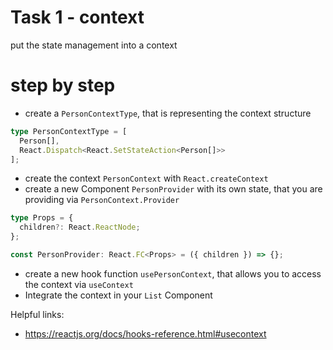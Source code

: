 # Task 1 - context

put the state management into a context

# step by step

- create a `PersonContextType`, that is representing the context structure

```ts
type PersonContextType = [
  Person[],
  React.Dispatch<React.SetStateAction<Person[]>>
];
```

- create the context `PersonContext` with `React.createContext`
- create a new Component `PersonProvider` with its own state, that you are providing via `PersonContext.Provider`

```ts
type Props = {
  children?: React.ReactNode;
};

const PersonProvider: React.FC<Props> = ({ children }) => {};
```

- create a new hook function `usePersonContext`, that allows you to access the context via `useContext`
- Integrate the context in your `List` Component

Helpful links:

- https://reactjs.org/docs/hooks-reference.html#usecontext
